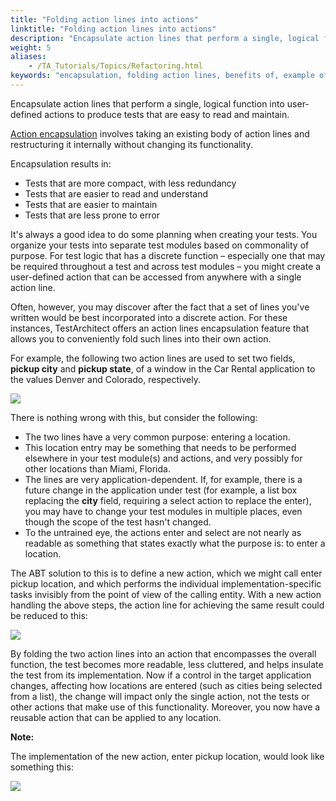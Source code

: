 ```yaml
--- 
title: "Folding action lines into actions"
linktitle: "Folding action lines into actions"
description: "Encapsulate action lines that perform a single, logical function into user-defined actions to produce tests that are easy to read and maintain."
weight: 5
aliases: 
    - /TA_Tutorials/Topics/Refactoring.html
keywords: "encapsulation, folding action lines, benefits of, example of"
---
```


Encapsulate action lines that perform a single, logical function into user-defined actions to produce tests that are easy to read and maintain.

[Action encapsulation](/TA_Glossary/Topics/glossaryActionEncapsulation.html) involves taking an existing body of action lines and restructuring it internally without changing its functionality.

Encapsulation results in:

-   Tests that are more compact, with less redundancy
-   Tests that are easier to read and understand
-   Tests that are easier to maintain
-   Tests that are less prone to error

It's always a good idea to do some planning when creating your tests. You organize your tests into separate test modules based on commonality of purpose. For test logic that has a discrete function – especially one that may be required throughout a test and across test modules – you might create a user-defined action that can be accessed from anywhere with a single action line.

Often, however, you may discover after the fact that a set of lines you've written would be best incorporated into a discrete action. For these instances, TestArchitect offers an action lines encapsulation feature that allows you to conveniently fold such lines into their own action.

For example, the following two action lines are used to set two fields, **pickup city** and **pickup state**, of a window in the Car Rental application to the values Denver and Colorado, respectively.

![](/images/TA_Tutorials/Images/tut.Reusability.Refactoring_concept.Test01a.2014.png)

There is nothing wrong with this, but consider the following:

-   The two lines have a very common purpose: entering a location.
-   This location entry may be something that needs to be performed elsewhere in your test module\(s\) and actions, and very possibly for other locations than Miami, Florida.
-   The lines are very application-dependent. If, for example, there is a future change in the application under test \(for example, a list box replacing the **city** field, requiring a select action to replace the enter\), you may have to change your test modules in multiple places, even though the scope of the test hasn't changed.
-   To the untrained eye, the actions enter and select are not nearly as readable as something that states exactly what the purpose is: to enter a location.

The ABT solution to this is to define a new action, which we might call enter pickup location, and which performs the individual implementation-specific tasks invisibly from the point of view of the calling entity. With a new action handling the above steps, the action line for achieving the same result could be reduced to this:

![](/images/TA_Tutorials/Images/tut.Reusability.Refactoring_concept.Test01b.2014.png)

By folding the two action lines into an action that encompasses the overall function, the test becomes more readable, less cluttered, and helps insulate the test from its implementation. Now if a control in the target application changes, affecting how locations are entered \(such as cities being selected from a list\), the change will impact only the single action, not the tests or other actions that make use of this functionality. Moreover, you now have a reusable action that can be applied to any location.

**Note:**

The implementation of the new action, enter pickup location, would look like something this:

![](/images/TA_Tutorials/Images/tut.Reusability.Refactoring_concept.Test01c.2014.png)




